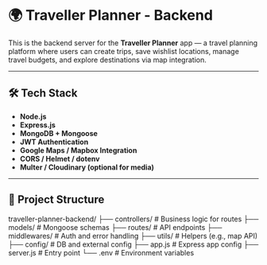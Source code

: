 # 🌍 Traveller Planner - Backend

This is the backend server for the **Traveller Planner** app — a travel planning platform where users can create trips, save wishlist locations, manage travel budgets, and explore destinations via map integration.

---

## 🛠 Tech Stack

- **Node.js**
- **Express.js**
- **MongoDB + Mongoose**
- **JWT Authentication**
- **Google Maps / Mapbox Integration**
- **CORS / Helmet / dotenv**
- **Multer / Cloudinary (optional for media)**

---

## 📁 Project Structure
traveller-planner-backend/ ├── controllers/ # Business logic for routes ├── models/ # Mongoose schemas ├── routes/ # API endpoints ├── middlewares/ # Auth and error handling ├── utils/ # Helpers (e.g., map API) ├── config/ # DB and external config ├── app.js # Express app config ├── server.js # Entry point └── .env # Environment variables

